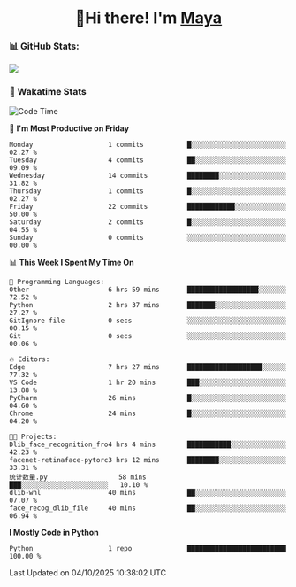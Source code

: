  <h1 align="center">👋Hi there! I'm <a href="https://liumyblog.cn">Maya</a></h1>

### 📊 GitHub Stats:
<p href="https://github.com/anuraghazra/github-readme-stats">
<img align="left" src="https://github-readme-stats.vercel.app/api?username=liumy-lay&show_icons=true&title_color=ffffff&icon_color=ffffff&text_color=ffffff&bg_color=D80835&hide_title=true" />
</p>
<br clear="left"/>

### 🚀 Wakatime Stats
<!--START_SECTION:waka-->
![Code Time](http://img.shields.io/badge/Code%20Time-218%20hrs%2019%20mins-blue)

📅 **I'm Most Productive on Friday** 

```text
Monday                   1 commits           █░░░░░░░░░░░░░░░░░░░░░░░░   02.27 % 
Tuesday                  4 commits           ██░░░░░░░░░░░░░░░░░░░░░░░   09.09 % 
Wednesday                14 commits          ████████░░░░░░░░░░░░░░░░░   31.82 % 
Thursday                 1 commits           █░░░░░░░░░░░░░░░░░░░░░░░░   02.27 % 
Friday                   22 commits          ████████████░░░░░░░░░░░░░   50.00 % 
Saturday                 2 commits           █░░░░░░░░░░░░░░░░░░░░░░░░   04.55 % 
Sunday                   0 commits           ░░░░░░░░░░░░░░░░░░░░░░░░░   00.00 % 
```


📊 **This Week I Spent My Time On** 

```text
💬 Programming Languages: 
Other                    6 hrs 59 mins       ██████████████████░░░░░░░   72.52 % 
Python                   2 hrs 37 mins       ███████░░░░░░░░░░░░░░░░░░   27.27 % 
GitIgnore file           0 secs              ░░░░░░░░░░░░░░░░░░░░░░░░░   00.15 % 
Git                      0 secs              ░░░░░░░░░░░░░░░░░░░░░░░░░   00.06 % 

🔥 Editors: 
Edge                     7 hrs 27 mins       ███████████████████░░░░░░   77.32 % 
VS Code                  1 hr 20 mins        ███░░░░░░░░░░░░░░░░░░░░░░   13.88 % 
PyCharm                  26 mins             █░░░░░░░░░░░░░░░░░░░░░░░░   04.60 % 
Chrome                   24 mins             █░░░░░░░░░░░░░░░░░░░░░░░░   04.20 % 

🐱‍💻 Projects: 
Dlib_face_recognition_fro4 hrs 4 mins        ███████████░░░░░░░░░░░░░░   42.23 % 
facenet-retinaface-pytorc3 hrs 12 mins       ████████░░░░░░░░░░░░░░░░░   33.31 % 
统计数量.py                  58 mins             ███░░░░░░░░░░░░░░░░░░░░░░   10.10 % 
dlib-whl                 40 mins             ██░░░░░░░░░░░░░░░░░░░░░░░   07.07 % 
face_recog_dlib_file     40 mins             ██░░░░░░░░░░░░░░░░░░░░░░░   06.94 % 
```

**I Mostly Code in Python** 

```text
Python                   1 repo              █████████████████████████   100.00 % 
```




 Last Updated on 04/10/2025 10:38:02 UTC
<!--END_SECTION:waka-->
